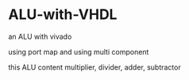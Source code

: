 # ALU-with-VHDL
an ALU with vivado


using port map and using multi component

this ALU content multiplier, divider, adder, subtractor
